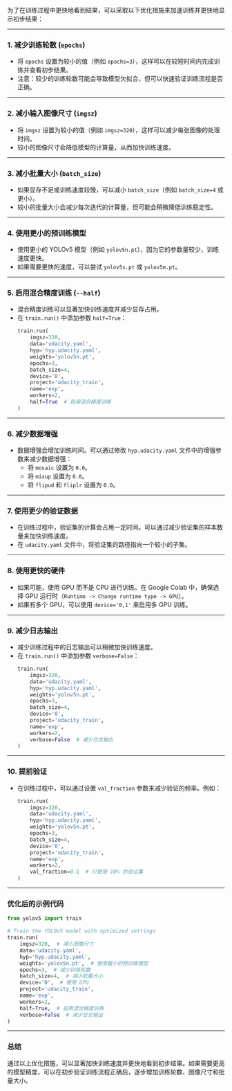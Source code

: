 为了在训练过程中更快地看到结果，可以采取以下优化措施来加速训练并更快地显示初步结果：

---

### 1. **减少训练轮数 (`epochs`)**
   - 将 `epochs` 设置为较小的值（例如 `epochs=3`），这样可以在较短时间内完成训练并查看初步结果。
   - 注意：较少的训练轮数可能会导致模型欠拟合，但可以快速验证训练流程是否正确。

---

### 2. **减小输入图像尺寸 (`imgsz`)**
   - 将 `imgsz` 设置为较小的值（例如 `imgsz=320`），这样可以减少每张图像的处理时间。
   - 较小的图像尺寸会降低模型的计算量，从而加快训练速度。

---

### 3. **减小批量大小 (`batch_size`)**
   - 如果显存不足或训练速度较慢，可以减小 `batch_size`（例如 `batch_size=4` 或更小）。
   - 较小的批量大小会减少每次迭代的计算量，但可能会稍微降低训练稳定性。

---

### 4. **使用更小的预训练模型**
   - 使用更小的 YOLOv5 模型（例如 `yolov5n.pt`），因为它的参数量较少，训练速度更快。
   - 如果需要更快的速度，可以尝试 `yolov5s.pt` 或 `yolov5m.pt`。

---

### 5. **启用混合精度训练 (`--half`)**
   - 混合精度训练可以显著加快训练速度并减少显存占用。
   - 在 `train.run()` 中添加参数 `half=True`：
     ```python
     train.run(
         imgsz=320,
         data='udacity.yaml',
         hyp='hyp.udacity.yaml',
         weights='yolov5n.pt',
         epochs=3,
         batch_size=4,
         device='0',
         project='udacity_train',
         name='exp',
         workers=2,
         half=True  # 启用混合精度训练
     )
     ```

---

### 6. **减少数据增强**
   - 数据增强会增加训练时间。可以通过修改 `hyp.udacity.yaml` 文件中的增强参数来减少数据增强：
     - 将 `mosaic` 设置为 `0.0`。
     - 将 `mixup` 设置为 `0.0`。
     - 将 `flipud` 和 `fliplr` 设置为 `0.0`。

---

### 7. **使用更少的验证数据**
   - 在训练过程中，验证集的计算会占用一定时间。可以通过减少验证集的样本数量来加快训练速度。
   - 在 `udacity.yaml` 文件中，将验证集的路径指向一个较小的子集。

---

### 8. **使用更快的硬件**
   - 如果可能，使用 GPU 而不是 CPU 进行训练。在 Google Colab 中，确保选择 GPU 运行时（`Runtime -> Change runtime type -> GPU`）。
   - 如果有多个 GPU，可以使用 `device='0,1'` 来启用多 GPU 训练。

---

### 9. **减少日志输出**
   - 减少训练过程中的日志输出可以稍微加快训练速度。
   - 在 `train.run()` 中添加参数 `verbose=False`：
     ```python
     train.run(
         imgsz=320,
         data='udacity.yaml',
         hyp='hyp.udacity.yaml',
         weights='yolov5n.pt',
         epochs=3,
         batch_size=4,
         device='0',
         project='udacity_train',
         name='exp',
         workers=2,
         verbose=False  # 减少日志输出
     )
     ```

---

### 10. **提前验证**
   - 在训练过程中，可以通过设置 `val_fraction` 参数来减少验证的频率。例如：
     ```python
     train.run(
         imgsz=320,
         data='udacity.yaml',
         hyp='hyp.udacity.yaml',
         weights='yolov5n.pt',
         epochs=3,
         batch_size=4,
         device='0',
         project='udacity_train',
         name='exp',
         workers=2,
         val_fraction=0.1  # 只使用 10% 的验证集
     )
     ```

---

### 优化后的示例代码

```python
from yolov5 import train

# Train the YOLOv5 model with optimized settings
train.run(
    imgsz=320,  # 减小图像尺寸
    data='udacity.yaml',
    hyp='hyp.udacity.yaml',
    weights='yolov5n.pt',  # 使用最小的预训练模型
    epochs=3,  # 减少训练轮数
    batch_size=4,  # 减小批量大小
    device='0',  # 使用 GPU
    project='udacity_train',
    name='exp',
    workers=2,
    half=True,  # 启用混合精度训练
    verbose=False  # 减少日志输出
)
```

---

### 总结
通过以上优化措施，可以显著加快训练速度并更快地看到初步结果。如果需要更高的模型精度，可以在初步验证训练流程正确后，逐步增加训练轮数、图像尺寸和批量大小。
